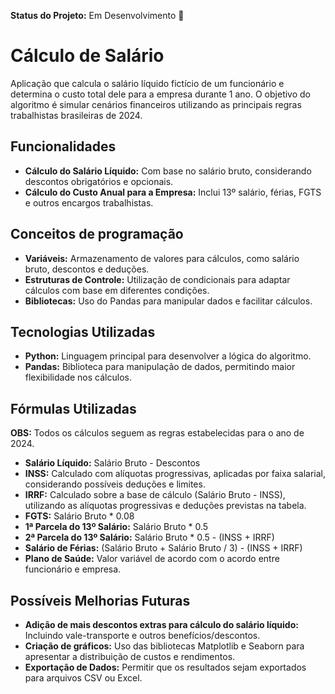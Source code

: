 **Status do Projeto:** Em Desenvolvimento 🚧  

# Cálculo de Salário
Aplicação que calcula o salário líquido fictício de um funcionário e determina o custo total dele para a empresa durante 1 ano. O objetivo do algoritmo é simular cenários financeiros utilizando as principais regras trabalhistas brasileiras de 2024.

## Funcionalidades  

- **Cálculo do Salário Líquido:** Com base no salário bruto, considerando descontos obrigatórios e opcionais.  
- **Cálculo do Custo Anual para a Empresa:** Inclui 13º salário, férias, FGTS e outros encargos trabalhistas.

## Conceitos de programação
- **Variáveis:** Armazenamento de valores para cálculos, como salário bruto, descontos e deduções.  
- **Estruturas de Controle:** Utilização de condicionais para adaptar cálculos com base em diferentes condições.  
- **Bibliotecas:** Uso do Pandas para manipular dados e facilitar cálculos.

## Tecnologias Utilizadas
- **Python:** Linguagem principal para desenvolver a lógica do algoritmo.
- **Pandas:** Biblioteca para manipulação de dados, permitindo maior flexibilidade nos cálculos.

## Fórmulas Utilizadas

**OBS:** Todos os cálculos seguem as regras estabelecidas para o ano de 2024.

- **Salário Líquido:** Salário Bruto - Descontos
- **INSS:** Calculado com alíquotas progressivas, aplicadas por faixa salarial, considerando possíveis deduções e limites.
- **IRRF:** Calculado sobre a base de cálculo (Salário Bruto - INSS), utilizando as alíquotas progressivas e deduções previstas na tabela.
- **FGTS:** Salário Bruto * 0.08
- **1ª Parcela do 13º Salário:** Salário Bruto * 0.5
- **2ª Parcela do 13º Salário:** Salário Bruto * 0.5 - (INSS + IRRF)
- **Salário de Férias:** (Salário Bruto + Salário Bruto / 3) - (INSS + IRRF)
- **Plano de Saúde:** Valor variável de acordo com o acordo entre funcionário e empresa.

## Possíveis Melhorias Futuras  

- **Adição de mais descontos extras para cálculo do salário líquido:** Incluindo vale-transporte e outros benefícios/descontos.  
- **Criação de gráficos:** Uso das bibliotecas Matplotlib e Seaborn para apresentar a distribuição de custos e rendimentos.  
- **Exportação de Dados:** Permitir que os resultados sejam exportados para arquivos CSV ou Excel.